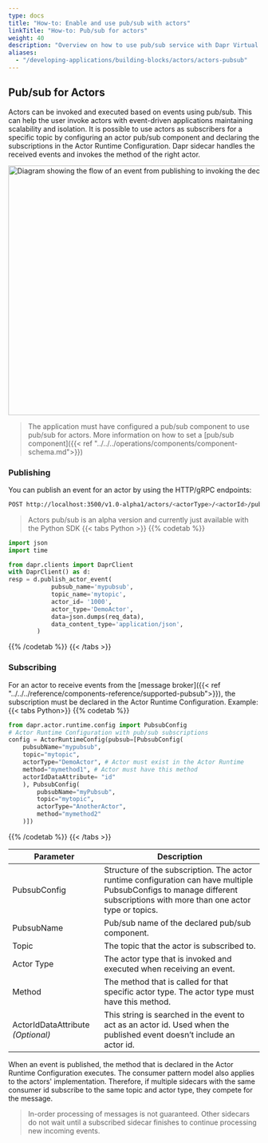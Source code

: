 ```yaml
---
type: docs
title: "How-to: Enable and use pub/sub with actors"
linkTitle: "How-to: Pub/sub for actors"
weight: 40
description: "Overview on how to use pub/sub service with Dapr Virtual Actors"
aliases:
  - "/developing-applications/building-blocks/actors/actors-pubsub"
---
```


## Pub/sub for Actors 
Actors can be invoked and executed based on events using pub/sub. This can help the user invoke actors with event-driven applications maintaining scalability and isolation. It is possible to use actors as subscribers for a specific topic by configuring an actor pub/sub component and declaring the subscriptions in the Actor Runtime Configuration. Dapr sidecar handles the received events and invokes the method of the right actor. 

<img src="/images/actor-pubsub.png" width=1000 height=500 alt="Diagram showing the flow of an event from publishing to invoking the declared actor type and id">

>The application must have configured a pub/sub component to use pub/sub for actors. More information on how to set a [pub/sub component]({{< ref "../../../operations/components/component-schema.md">}})


### Publishing
You can publish an event for an actor by using the HTTP/gRPC endpoints:
```bash
POST http://localhost:3500/v1.0-alpha1/actors/<actorType>/<actorId>/publish/<PubsubName>/<Topic>
```
> Actors pub/sub is an alpha version and currently just available with the Python SDK
{{< tabs Python >}}
{{% codetab %}}
```python
import json
import time

from dapr.clients import DaprClient
with DaprClient() as d:
resp = d.publish_actor_event(
            pubsub_name='mypubsub',
            topic_name='mytopic',
            actor_id= '1000',
            actor_type='DemoActor',
            data=json.dumps(req_data),
            data_content_type='application/json',
        )
```
{{% /codetab %}}
{{< /tabs >}}

### Subscribing
For an actor to receive events from the [message broker]({{< ref "../../../reference/components-reference/supported-pubsub">}}), the subscription must be declared in the Actor Runtime Configuration.
Example: 
{{< tabs Python>}}
{{% codetab %}}
```python
from dapr.actor.runtime.config import PubsubConfig
# Actor Runtime Configuration with pub/sub subscriptions
config = ActorRuntimeConfig(pubsub=[PubsubConfig(
    pubsubName="mypubsub",
    topic="mytopic",
    actorType="DemoActor", # Actor must exist in the Actor Runtime
    method="mymethod1", # Actor must have this method
    actorIdDataAttribute= "id"
    ), PubsubConfig(
        pubsubName="myPubsub",
        topic="mytopic",
        actorType="AnotherActor",
        method="mymethod2"
    )])
```
{{% /codetab %}}
{{< /tabs >}}

| Parameter | Description | 
| ----------- | ----------- | 
| PubsubConfig | Structure of the subscription. The actor runtime configuration can have multiple PubsubConfigs to manage different subscriptions with more than one actor type or topics.| 
| PubsubName | Pub/sub name of the declared pub/sub component. | 
| Topic | The topic that the actor is subscribed to. | 
| Actor Type | The actor type that is invoked and executed when receiving an event. |
| Method | The method that is called for that specific actor type. The actor type must have this method. | 
| ActorIdDataAttribute _(Optional)_ | This string is searched in the event to act as an actor id. Used when the published event doesn’t include an actor id.| 
 
When an event is published, the method that is declared in the Actor Runtime Configuration executes. The consumer pattern model also applies to the actors' implementation. Therefore, if multiple sidecars with the same consumer id subscribe to the same topic and actor type, they compete for the message. 
> In-order processing of messages is not guaranteed. Other sidecars do not wait until a subscribed sidecar finishes to continue processing new incoming events.